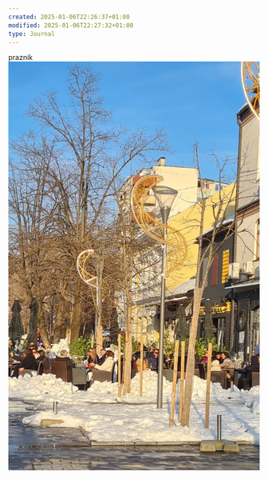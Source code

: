 ```yaml
---
created: 2025-01-06T22:26:37+01:00
modified: 2025-01-06T22:27:32+01:00
type: Journal
---
```


praznik ![Image](./0cbb1e9dd7e880834a7dabbcb92ecc5b.jpg)
